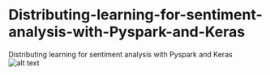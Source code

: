 # Distributing-learning-for-sentiment-analysis-with-Pyspark-and-Keras
Distributing learning for sentiment analysis with Pyspark and Keras
![alt text](https://github.com/AndriiShchur/Distributing-learning-for-sentiment-analysis-with-Pyspark-and-Keras/blob/pyspark_implementation/results/chart.PNG?raw=true)
